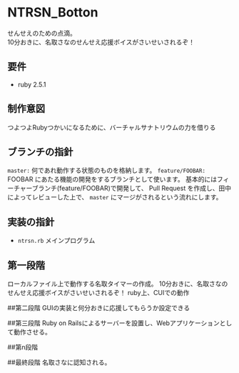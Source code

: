 # NTRSN_Botton
せんせえのための点滴。  
10分おきに、名取さなのせんせえ応援ボイスがさいせいされるぞ！

## 要件
- ruby 2.5.1

## 制作意図
つよつよRubyつかいになるために、バーチャルサナトリウムの力を借りる

## ブランチの指針
`master:` 何であれ動作する状態のものを格納します。
`feature/FOOBAR:` FOOBAR にあたる機能の開発をするブランチとして使います。
基本的にはフィーチャーブランチ(feature/FOOBAR)で開発して、 Pull Request を作成し、田中によってレビューした上で、 `master` にマージがされるという流れにします。


## 実装の指針
- `ntrsn.rb` メインプログラム


## 第一段階
ローカルファイル上で動作する名取タイマーの作成。
10分おきに、名取さなのせんせえ応援ボイスがさいせいされるぞ！
ruby上、CUIでの動作

##第二段階
GUIの実装と何分おきに応援してもらうか設定できる

##第三段階
Ruby on Railsによるサーバーを設置し、Webアプリケーションとして動作させる。

##第n段階

##最終段階
名取さなに認知される。
